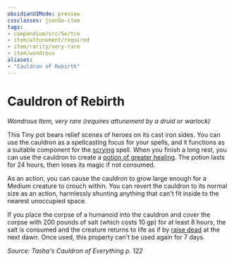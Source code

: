 ```yaml
---
obsidianUIMode: preview
cssclasses: json5e-item
tags:
- compendium/src/5e/tce
- item/attunement/required
- item/rarity/very-rare
- item/wondrous
aliases: 
- "Cauldron of Rebirth"
---
```

# Cauldron of Rebirth
*Wondrous Item, very rare (requires attunement by a druid or warlock)*  


This Tiny pot bears relief scenes of heroes on its cast iron sides. You can use the cauldron as a spellcasting focus for your spells, and it functions as a suitable component for the [scrying](scrying.md) spell. When you finish a long rest, you can use the cauldron to create a [potion of greater healing](potion-of-greater-healing.md). The potion lasts for 24 hours, then loses its magic if not consumed.

As an action, you can cause the cauldron to grow large enough for a Medium creature to crouch within. You can revert the cauldron to its normal size as an action, harmlessly shunting anything that can't fit inside to the nearest unoccupied space.

If you place the corpse of a humanoid into the cauldron and cover the corpse with 200 pounds of salt (which costs 10 gp) for at least 8 hours, the salt is consumed and the creature returns to life as if by [raise dead](raise-dead.md) at the next dawn. Once used, this property can't be used again for 7 days.

*Source: Tasha's Cauldron of Everything p. 122*